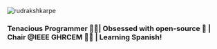 
 <p align="left"> <img src="https://komarev.com/ghpvc/?username=rudrakshkarpe" alt="rudrakshkarpe" /> </p> 


### **Tenacious Programmer 🧑‍💻| Obsessed with open-source 🌌 | Chair @IEEE GHRCEM 🧑‍💼 | Learning Spanish!** 


